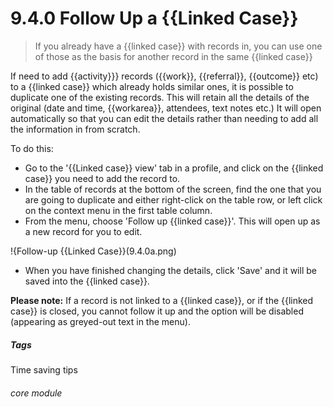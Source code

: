 # 9.4.0    Follow Up a {{Linked Case}}

> If you already have a {{linked case}} with records in, you can use one of those as the basis for another record in the same {{linked case}}



If need to add {{activity}}} records ({{work}}, {{referral}}, {{outcome}} etc) to a {{linked case}} which already holds similar ones, it is possible to duplicate one of the existing records. This will retain all the details of the original (date and time, {{workarea}}, attendees, text notes etc.) It will open automatically so that you can edit the details rather than needing to add all the information in from scratch.

To do this:

- Go to the '{{Linked case}} view' tab in a profile, and click on the {{linked case}} you need to add the record to.
- In the table of records at the bottom of the screen, find the one that you are going to duplicate and either right-click on the table row, or left click on the context menu in the first table column. 
- From the menu, choose 'Follow up {{linked case}}'. This will open up as a new record for you to edit.

!{Follow-up {{Linked Case}}(9.4.0a.png)

- When you have finished changing the details, click 'Save' and it will be saved into the {{linked case}}.

**Please note:** If a record is not linked to a {{linked case}}, or if the {{linked case}} is closed, you cannot follow it up and the option will be disabled (appearing as greyed-out text in the menu).


##### Tags
Time saving tips

###### core module

